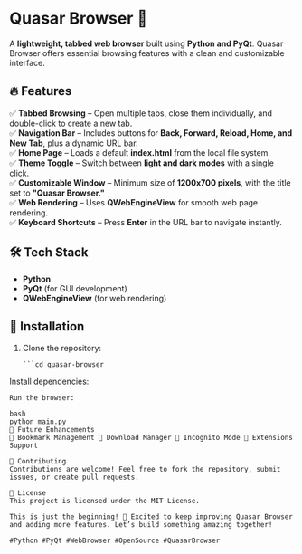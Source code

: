 # Quasar Browser 🚀  

A **lightweight, tabbed web browser** built using **Python and PyQt**. Quasar Browser offers essential browsing features with a clean and customizable interface.  

## 🔥 Features  

✅ **Tabbed Browsing** – Open multiple tabs, close them individually, and double-click to create a new tab.  
✅ **Navigation Bar** – Includes buttons for **Back, Forward, Reload, Home, and New Tab**, plus a dynamic URL bar.  
✅ **Home Page** – Loads a default **index.html** from the local file system.  
✅ **Theme Toggle** – Switch between **light and dark modes** with a single click.  
✅ **Customizable Window** – Minimum size of **1200x700 pixels**, with the title set to **"Quasar Browser."**  
✅ **Web Rendering** – Uses **QWebEngineView** for smooth web page rendering.  
✅ **Keyboard Shortcuts** – Press **Enter** in the URL bar to navigate instantly.  

## 🛠 Tech Stack  

- **Python**  
- **PyQt** (for GUI development)  
- **QWebEngineView** (for web rendering)  

## 🚀 Installation  

1. Clone the repository:  
   ```git clone https://github.com/your-username/quasar-browser.git
   ```cd quasar-browser
Install dependencies:


```pip install PyQt5 PyQtWebEngine
Run the browser:

bash
python main.py
📌 Future Enhancements
🔹 Bookmark Management 🔹 Download Manager 🔹 Incognito Mode 🔹 Extensions Support

🤝 Contributing
Contributions are welcome! Feel free to fork the repository, submit issues, or create pull requests.

📄 License
This project is licensed under the MIT License.

This is just the beginning! 🚀 Excited to keep improving Quasar Browser and adding more features. Let’s build something amazing together!

#Python #PyQt #WebBrowser #OpenSource #QuasarBrowser
